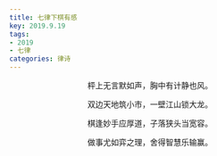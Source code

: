 ```yaml
---
title: 七律下棋有感
key: 2019.9.19
tags: 
- 2019
- 七律
categories: 律诗
---
```


<p align="center">枰上无言默如声，胸中有计静也风。
</p>
<p align="center">双边天地筑小市，一壁江山锁大龙。
</p>
<p align="center">棋逢妙手应厚道，子落狭头当宽容。
</p>
<p align="center">做事尤如弈之理，舍得智慧乐输赢。
</p>
